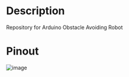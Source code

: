 # Description
Repository for Arduino Obstacle Avoiding Robot
# Pinout
![image](https://github.com/AC-StarKiller/ObstacleAvoidingRobot/assets/75683749/58ccdc7b-8ead-4e35-b732-ad36785d9ae9)
